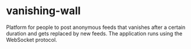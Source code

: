 # vanishing-wall

Platform for people to post anonymous feeds that vanishes after a certain duration and gets replaced by new feeds. The application runs using the WebSocket protocol. 
